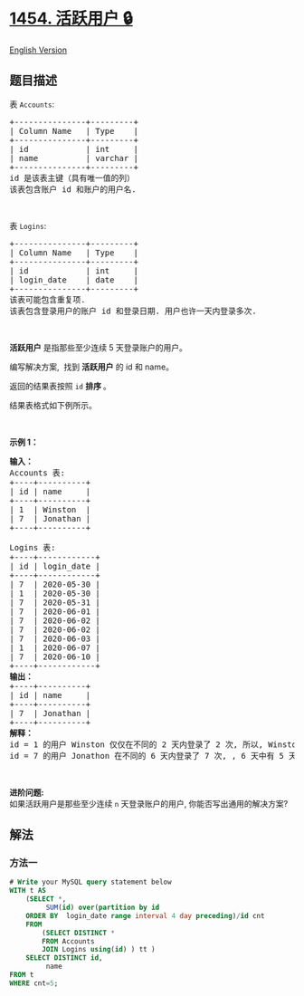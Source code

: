 # [1454. 活跃用户 🔒](https://leetcode.cn/problems/active-users)

[English Version](/solution/1400-1499/1454.Active%20Users/README_EN.md)

<!-- tags:数据库 -->

<!-- difficulty:中等 -->

## 题目描述

<!-- 这里写题目描述 -->

<p>表 <code>Accounts</code>:</p>

<pre>
+---------------+---------+
| Column Name   | Type    |
+---------------+---------+
| id            | int     |
| name          | varchar |
+---------------+---------+
id 是该表主键（具有唯一值的列）
该表包含账户 id 和账户的用户名.
</pre>

<p>&nbsp;</p>

<p>表 <code>Logins</code>:</p>

<pre>
+---------------+---------+
| Column Name   | Type    |
+---------------+---------+
| id            | int     |
| login_date    | date    |
+---------------+---------+
该表可能包含重复项.
该表包含登录用户的账户 id 和登录日期. 用户也许一天内登录多次.
</pre>

<p>&nbsp;</p>

<p><strong>活跃用户</strong> 是指那些至少连续&nbsp;5 天登录账户的用户。</p>

<p>编写解决方案,&nbsp; 找到 <strong>活跃用户</strong> 的 id 和 name。</p>

<p>返回的结果表按照 <code>id</code> <strong>排序&nbsp;</strong>。</p>

<p>结果表格式如下例所示。</p>

<p>&nbsp;</p>

<p><strong>示例 1：</strong></p>

<pre>
<strong>输入：</strong>
Accounts 表:
+----+----------+
| id | name     |
+----+----------+
| 1  | Winston  |
| 7  | Jonathan |
+----+----------+

Logins 表:
+----+------------+
| id | login_date |
+----+------------+
| 7  | 2020-05-30 |
| 1  | 2020-05-30 |
| 7  | 2020-05-31 |
| 7  | 2020-06-01 |
| 7  | 2020-06-02 |
| 7  | 2020-06-02 |
| 7  | 2020-06-03 |
| 1  | 2020-06-07 |
| 7  | 2020-06-10 |
+----+------------+
<strong>输出：</strong>
+----+----------+
| id | name     |
+----+----------+
| 7  | Jonathan |
+----+----------+
<strong>解释：</strong>
id = 1 的用户 Winston 仅仅在不同的 2 天内登录了 2 次, 所以, Winston 不是活跃用户.
id = 7 的用户 Jonathon 在不同的 6 天内登录了 7 次, , 6 天中有 5 天是连续的, 所以, Jonathan 是活跃用户.
</pre>

<p>&nbsp;</p>

<p><strong>进阶问题:</strong><br />
如果活跃用户是那些至少连续&nbsp;<code>n</code>&nbsp;天登录账户的用户,&nbsp;你能否写出通用的解决方案?</p>

## 解法

### 方法一

<!-- tabs:start -->

```sql
# Write your MySQL query statement below
WITH t AS
    (SELECT *,
		 SUM(id) over(partition by id
    ORDER BY  login_date range interval 4 day preceding)/id cnt
    FROM
        (SELECT DISTINCT *
        FROM Accounts
        JOIN Logins using(id) ) tt )
    SELECT DISTINCT id,
		 name
FROM t
WHERE cnt=5;
```

<!-- tabs:end -->

<!-- end -->
